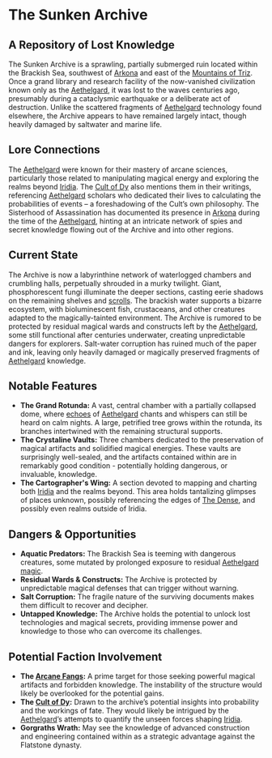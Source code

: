 # The Sunken Archive

## A Repository of Lost Knowledge

The Sunken Archive is a sprawling, partially submerged ruin located within the Brackish Sea, southwest of [Arkona](/geography/settlement/city/arkona.md) and east of the [Mountains of Triz](/geography/region/mountains-of-triz.md). Once a grand library and research facility of the now-vanished civilization known only as the [Aethelgard](/raw/20250501/continent/aethelgard.md), it was lost to the waves centuries ago, presumably during a cataclysmic earthquake or a deliberate act of destruction.  Unlike the scattered fragments of [Aethelgard](/raw/20250501/town/aethelgard.md) technology found elsewhere, the Archive appears to have remained largely intact, though heavily damaged by saltwater and marine life.

## Lore Connections

The [Aethelgard](/raw/20250501/continent/aethelgard.md) were known for their mastery of arcane sciences, particularly those related to manipulating magical energy and exploring the realms beyond [Iridia](/geography/world/iridia.md).  The [Cult of Dy](/structure/society/factions/cult-of-dy.md) also mentions them in their writings, referencing [Aethelgard](/raw/20250501/town/aethelgard.md) scholars who dedicated their lives to calculating the probabilities of events – a foreshadowing of the Cult’s own philosophy.  The Sisterhood of Assassination has documented its presence in [Arkona](/geography/settlement/city/arkona.md) during the time of the [Aethelgard](/raw/20250501/world/aethelgard.md), hinting at an intricate network of spies and secret knowledge flowing out of the Archive and into other regions.

## Current State

The Archive is now a labyrinthine network of waterlogged chambers and crumbling halls, perpetually shrouded in a murky twilight. Giant, phosphorescent fungi illuminate the deeper sections, casting eerie shadows on the remaining shelves and [scrolls](/raw/20250501/scroll/scrolls.md).  The brackish water supports a bizarre ecosystem, with bioluminescent fish, crustaceans, and other creatures adapted to the magically-tainted environment.  The Archive is rumored to be protected by residual magical wards and constructs left by the [Aethelgard](/raw/20250501/continent/aethelgard.md), some still functional after centuries underwater, creating unpredictable dangers for explorers. Salt-water corruption has ruined much of the paper and ink, leaving only heavily damaged or magically preserved fragments of [Aethelgard](/raw/20250501/town/aethelgard.md) knowledge.

## Notable Features

*   **The Grand Rotunda:** A vast, central chamber with a partially collapsed dome, where [echoes](/raw/20250501/soul/echoes.md) of [Aethelgard](/raw/20250501/continent/aethelgard.md) chants and whispers can still be heard on calm nights.  A large, petrified tree grows within the rotunda, its branches intertwined with the remaining structural supports.
*   **The Crystaline Vaults:** Three chambers dedicated to the preservation of magical artifacts and solidified magical energies.  These vaults are surprisingly well-sealed, and the artifacts contained within are in remarkably good condition - potentially holding dangerous, or invaluable, knowledge.
*   **The Cartographer's Wing:** A section devoted to mapping and charting both [Iridia](/geography/world/iridia.md) and the realms beyond. This area holds tantalizing glimpses of places unknown, possibly referencing the edges of [The Dense](/geography/realm/the-dense.md), and possibly even realms outside of Iridia.

## Dangers & Opportunities

*   **Aquatic Predators:** The Brackish Sea is teeming with dangerous creatures, some mutated by prolonged exposure to residual [Aethelgard](/raw/20250501/continent/aethelgard.md) [magic](/structure/mechanic/magic.md).
*   **Residual Wards & Constructs:** The Archive is protected by unpredictable magical defenses that can trigger without warning.
*   **Salt Corruption:** The fragile nature of the surviving documents makes them difficult to recover and decipher.
*   **Untapped Knowledge:** The Archive holds the potential to unlock lost technologies and magical secrets, providing immense power and knowledge to those who can overcome its challenges.

## Potential Faction Involvement

*   **The [Arcane Fangs](/structure/society/factions/arcane-fangs.md):** A prime target for those seeking powerful magical artifacts and forbidden knowledge.  The instability of the structure would likely be overlooked for the potential gains.
*   **The [Cult of Dy](/structure/society/factions/cult-of-dy.md):** Drawn to the archive’s potential insights into probability and the workings of fate.  They would likely be intrigued by the [Aethelgard](/raw/20250501/continent/aethelgard.md)’s attempts to quantify the unseen forces shaping [Iridia](/geography/world/iridia.md).
*   **Gorgraths Wrath:** May see the knowledge of advanced construction and engineering contained within as a strategic advantage against the Flatstone dynasty.
